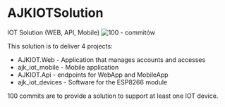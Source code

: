 # AJKIOTSolution

IOT Solution (WEB, API, Mobile)
![100 - commitów](https://img.shields.io/badge/100-commitów-2ea44f?logo=go)

This solution is to deliver 4 projects:  

- AJKIOT.Web - Application that manages accounts and accesses
- ajk_iot_mobile - Mobile application  
- AJKIOT.Api - endpoints for WebApp and MobileApp  
- ajk_iot_devices - Software for the ESP8266 module
  
100 commits are to provide a solution to support at least one IOT device.  
